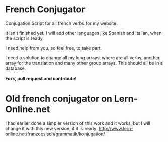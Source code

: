 # French Conjugator

Conjugation Script for all french verbs for my website.

It isn't finished yet.
I will add other languages like Spanish and Italian, when the script is ready.

I need help from you, so feel free, to take part.

I need a solution to change all my long arrays, where are all verbs, another array for the translation and many other group arrays.
This should all be in a database.

**Fork, pull request and contribute!**

Old french conjugator on Lern-Online.net
======
I had earlier done a simpler version of this work and it works, but I will change it with this new version, if it is ready:
http://www.lern-online.net/franzoesisch/grammatik/konjugation/
